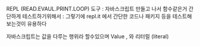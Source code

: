 REPL (READ.EVAUL.PRINT.LOOP) 도구 : 자바스크립트 만들고 나서 함수같은거 간단하게 테스트하기위해서
: 그렇기에 repl.it 에서 간단한 코드나 패키지 등을 테스트해보는것이 유용하다

자바스크립트는 값을 다루는 행위라 할수있으며
Value , 와 리터럴 (literal)
